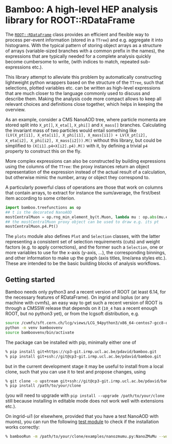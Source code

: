 # Bamboo: A high-level HEP analysis library for ROOT::RDataFrame

The [`ROOT::RDataFrame`](https://root.cern.ch/doc/master/classROOT_1_1RDataFrame.html)
class provides an efficient and flexible way to process per-event information
(stored in a `TTree`) and e.g. aggregate it into histograms.
With the typical pattern of storing object arrays as a structure of arrays
(variable-sized branches with a common prefix in the names), the expressions
that are typically needed for a complete analysis quickly become cumbersome
to write, (with indices to match, repeated sub-expressions etc.).

This library attempt to alleviate this problem by automatically constructing
lightweight python wrappers based on the structure of the `TTree`,
such that selections, plotted variables etc. can be written as
high-level expressions that are much closer to the language commonly used to
discuss and describe them.
Making the analysis code more compact allows to keep all relevant choices and
definitions close together, which helps in keeping the overview.

As an example, consider a CMS NanoAOD tree, where particle momenta are stored
split into `X_pt[]`, `X_eta[]`, `X_phi[]` and `X_mass[]` branches.
Calculating the invariant mass of two particles would entail something like
`(LV(X_pt[i1], X_eta[i1], X_phi[i1], X_mass[i1]) +
LV(X_pt[i2], X_eta[i2], X_phi[i2], X_mass[i2])).M()` without this library,
but could be simplified to `(X[i1].p4+X[i2].p4).M()` with it, by defining a
trivial `p4` property to construct this on the fly.

More complex expressions can also be constructed by building expressions using
the columns of the `TTree`: the proxy instances return an object
representation of the expression instead of the actual result of a calculation,
but otherwise mimic the number, array or object they correspond to.

A particularly powerful class of operations are those that work on columns that
contain arrays, to extract for instance the sum/average, the first/best item
according to some criterion.

``` python
import bamboo.treefunctions as op
## t is the decorated NanoAOD
mostCentralMuon = op.rng_min_element_by(t.Muon, lambda mu : op.abs(mu.eta))
## the mostCentralMuon proxy object can be used to draw e.g. its pt
mostCentralMuon.p4.Pt()
```

The `plots` module also defines `Plot` and `Selection` classes, with the
latter representing a consistent set of selection requirements (cuts) and
weight factors (e.g. to apply corrections), and the former such a `Selection`,
one or more variables to use for the x-axis (y-axis, ...), the corresponding
binnings, and other information to make up the graph (axis titles, line/area
styles etc.). These are intended to be the basic building blocks of analysis
workflows.

## Getting started

Bamboo needs only python3 and a recent version of ROOT (at least 6.14,
for the necessary features of RDataFrame). On ingrid and lxplus (or any machine
with cvmfs), an easy way to get such a recent version of ROOT is through
a CMSSW release that depends on it (`10_4` has a recent enough ROOT, but no
python3 yet), or from the lcgsoft distribution, e.g.
```bash
source /cvmfs/sft.cern.ch/lcg/views/LCG_94python3/x86_64-centos7-gcc8-opt/setup.sh
python -m venv bamboovenv
source bamboovenv/bin/activate
```

The package can be installed with pip, minimally either one of
```bash
% pip install git+https://cp3-git.irmp.ucl.ac.be/pdavid/bamboo.git
% pip install git+ssh://git@cp3-git.irmp.ucl.ac.be/pdavid/bamboo.git
```
but in the current development stage it may be useful to install from
a local clone, such that you can use it to test and propose changes, using
```bash
% git clone -o upstream git+ssh://git@cp3-git.irmp.ucl.ac.be/pdavid/bamboo.git /path/to/your/clone
% pip install /path/to/your/clone
```
(you will need to upgrade with `pip install --upgrade /path/to/your/clone` still
because installing in editable mode does not work well with extensions etc.).

On ingrid-ui1 (or elsewhere, provided that you have a test NanoAOD with muons),
you can run the following [test module](examples/nanozmumu.py) to check if the
installation works correctly:
```bash
% bambooRun -m /path/to/your/clone/examples/nanozmumu.py:NanoZMuMu --worker /home/ucl/cp3/pdavid/bambootest/NanoAOD_SingleMu_test.root
```
